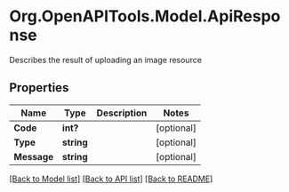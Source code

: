 # Org.OpenAPITools.Model.ApiResponse
Describes the result of uploading an image resource

## Properties

Name | Type | Description | Notes
------------ | ------------- | ------------- | -------------
**Code** | **int?** |  | [optional] 
**Type** | **string** |  | [optional] 
**Message** | **string** |  | [optional] 

[[Back to Model list]](../README.md#documentation-for-models) [[Back to API list]](../README.md#documentation-for-api-endpoints) [[Back to README]](../README.md)

